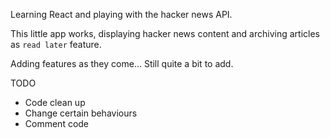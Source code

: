 Learning React and playing with the hacker news API.

This little app works, displaying hacker news content and archiving articles as `read later` feature.

Adding features as they come... Still quite a bit to add.

TODO

 * Code clean up
 * Change certain behaviours
 * Comment code